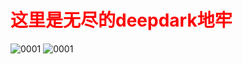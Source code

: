 # **<font color='red'>这里是无尽的deepdark地牢</font>**

![0001](https://blogphoto1.oss-cn-shanghai.aliyuncs.com/img0001.bmp)
![0001](https://blogphoto1.oss-cn-shanghai.aliyuncs.com/img0001.bmp)
